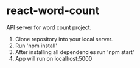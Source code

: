 # react-word-count
API server for word count project.

1. Clone repository into your local server.
2. Run 'npm install'
3. After installing all dependencies run 'npm start'
4. App will run on localhost:5000
